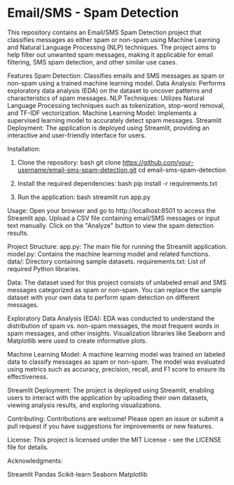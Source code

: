 # Email/SMS - Spam Detection
This repository contains an Email/SMS Spam Detection project that classifies messages as either spam or non-spam using Machine Learning and Natural Language Processing (NLP) techniques. The project aims to help filter out unwanted spam messages, making it applicable for email filtering, SMS spam detection, and other similar use cases.

Features
Spam Detection: Classifies emails and SMS messages as spam or non-spam using a trained machine learning model.
Data Analysis: Performs exploratory data analysis (EDA) on the dataset to uncover patterns and characteristics of spam messages.
NLP Techniques: Utilizes Natural Language Processing techniques such as tokenization, stop-word removal, and TF-IDF vectorization.
Machine Learning Model: Implements a supervised learning model to accurately detect spam messages.
Streamlit Deployment: The application is deployed using Streamlit, providing an interactive and user-friendly interface for users.

Installation:
1. Clone the repository:
bash
git clone https://github.com/your-username/email-sms-spam-detection.git
cd email-sms-spam-detection

2. Install the required dependencies:
bash
pip install -r requirements.txt

3. Run the application:
bash
streamlit run app.py

Usage:
Open your browser and go to http://localhost:8501 to access the Streamlit app.
Upload a CSV file containing email/SMS messages or input text manually.
Click on the "Analyze" button to view the spam detection results.

Project Structure:
app.py: The main file for running the Streamlit application.
model.py: Contains the machine learning model and related functions.
data/: Directory containing sample datasets.
requirements.txt: List of required Python libraries.

Data:
The dataset used for this project consists of unlabeled email and SMS messages categorized as spam or non-spam. You can replace the sample dataset with your own data to perform spam detection on different messages.

Exploratory Data Analysis (EDA):
EDA was conducted to understand the distribution of spam vs. non-spam messages, the most frequent words in spam messages, and other insights. Visualization libraries like Seaborn and Matplotlib were used to create informative plots.

Machine Learning Model:
A machine learning model was trained on labeled data to classify messages as spam or non-spam. The model was evaluated using metrics such as accuracy, precision, recall, and F1 score to ensure its effectiveness.

Streamlit Deployment:
The project is deployed using Streamlit, enabling users to interact with the application by uploading their own datasets, viewing analysis results, and exploring visualizations.

Contributing:
Contributions are welcome! Please open an issue or submit a pull request if you have suggestions for improvements or new features.

License:
This project is licensed under the MIT License - see the LICENSE file for details.

Acknowledgments:

Streamlit
Pandas
Scikit-learn
Seaborn
Matplotlib
